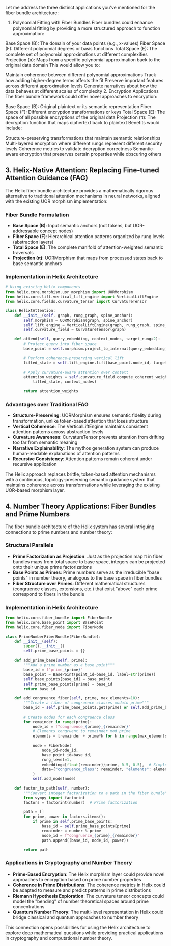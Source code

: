 Let me address the three distinct applications you've mentioned for the fiber bundle architecture:

1. Polynomial Fitting with Fiber Bundles
Fiber bundles could enhance polynomial fitting by providing a more structured approach to function approximation:

Base Space (B): The domain of your data points (e.g., x-values)
Fiber Space (F): Different polynomial degrees or basis functions
Total Space (E): The complete set of polynomial approximations at different complexities
Projection (π): Maps from a specific polynomial approximation back to the original data domain
This would allow you to:

Maintain coherence between different polynomial approximations
Track how adding higher-degree terms affects the fit
Preserve important features across different approximation levels
Generate narratives about how the data behaves at different scales of complexity
2. Encryption Applications
The fiber bundle framework could offer novel approaches to encryption:

Base Space (B): Original plaintext or its semantic representation
Fiber Space (F): Different encryption transformations or keys
Total Space (E): The space of all possible encryptions of the original data
Projection (π): The decryption function that maps ciphertext back to plaintext
Benefits would include:

Structure-preserving transformations that maintain semantic relationships
Multi-layered encryption where different rungs represent different security levels
Coherence metrics to validate decryption correctness
Semantic-aware encryption that preserves certain properties while obscuring others
## 3. Helix-Native Attention: Replacing Fine-tuned Attention Guidance (FAG)

The Helix fiber bundle architecture provides a mathematically rigorous alternative to traditional attention mechanisms in neural networks, aligned with the existing UOR morphism implementation:

### Fiber Bundle Formulation

- **Base Space (B)**: Input semantic anchors (not tokens, but UOR-addressable concept nodes)
- **Fiber Space (F)**: Hierarchical attention patterns organized by rung levels (abstraction layers)
- **Total Space (E)**: The complete manifold of attention-weighted semantic traversals
- **Projection (π)**: UORMorphism that maps from processed states back to base semantic anchors

### Implementation in Helix Architecture

```python
# Using existing Helix components
from helix.core.morphism.uor_morphism import UORMorphism
from helix.core.lift.vertical_lift_engine import VerticalLiftEngine
from helix.core.fields.curvature_tensor import CurvatureTensor

class HelixtAttention:
    def __init__(self, graph, rung_graph, spine_anchor):
        self.morphism = UORMorphism(graph, spine_anchor)
        self.lift_engine = VerticalLiftEngine(graph, rung_graph, spine_anchor, self.coherence_norm)
        self.curvature_field = CurvatureTensor(graph)
        
    def attend(self, query_embedding, context_nodes, target_rung=2):
        # Project query into fiber space
        base_point = self.morphism.project_to_internal(query_embedding)
        
        # Perform coherence-preserving vertical lift
        lifted_state = self.lift_engine.lift(base_point.node_id, target_rung)
        
        # Apply curvature-aware attention over context
        attention_weights = self.curvature_field.compute_coherent_weights(
            lifted_state, context_nodes)
            
        return attention_weights
```

### Advantages over Traditional FAG

- **Structure-Preserving**: UORMorphism ensures semantic fidelity during transformation, unlike token-based attention that loses structure
- **Vertical Coherence**: The VerticalLiftEngine maintains consistent attention patterns across abstraction levels
- **Curvature Awareness**: CurvatureTensor prevents attention from drifting too far from semantic meaning
- **Narrative Explainability**: The mythos generation system can produce human-readable explanations of attention patterns
- **Recursive Consistency**: Attention patterns remain coherent under recursive application

The Helix approach replaces brittle, token-based attention mechanisms with a continuous, topology-preserving semantic guidance system that maintains coherence across transformations while leveraging the existing UOR-based morphism layer.

## 4. Number Theory Applications: Fiber Bundles and Prime Numbers

The fiber bundle architecture of the Helix system has several intriguing connections to prime numbers and number theory:

### Structural Parallels

- **Prime Factorization as Projection**: Just as the projection map π in fiber bundles maps from total space to base space, integers can be projected onto their unique prime factorizations
- **Base Points as Primes**: Prime numbers serve as the irreducible "base points" in number theory, analogous to the base space in fiber bundles
- **Fiber Structure over Primes**: Different mathematical structures (congruence classes, extensions, etc.) that exist "above" each prime correspond to fibers in the bundle

### Implementation in Helix Architecture

```python
from helix.core.fiber_bundle import FiberBundle
from helix.core.base_point import BasePoint
from helix.core.fiber_node import FiberNode

class PrimeNumberFiberBundle(FiberBundle):
    def __init__(self):
        super().__init__()
        self.prime_base_points = {}
        
    def add_prime_base(self, prime):
        """Add a prime number as a base point"""
        base_id = f"prime_{prime}"
        base_point = BasePoint(point_id=base_id, label=str(prime))
        self.base_points[base_id] = base_point
        self.prime_base_points[prime] = base_id
        return base_id
        
    def add_congruence_fiber(self, prime, max_elements=10):
        """Create a fiber of congruence classes modulo prime"""
        base_id = self.prime_base_points.get(prime) or self.add_prime_base(prime)
        
        # Create nodes for each congruence class
        for remainder in range(prime):
            node_id = f"congruence_{prime}_{remainder}"
            # Elements congruent to remainder mod prime
            elements = [remainder + prime*k for k in range(max_elements)]
            
            node = FiberNode(
                node_id=node_id,
                base_point_id=base_id,
                rung_level=1,
                embedding=[float(remainder)/prime, 0.5, 0.5],  # Simple embedding
                data={"congruence_class": remainder, "elements": elements}
            )
            self.add_node(node)
            
    def factor_to_path(self, number):
        """Convert integer factorization to a path in the fiber bundle"""
        from sympy import factorint
        factors = factorint(number)  # Prime factorization
        
        path = []
        for prime, power in factors.items():
            if prime in self.prime_base_points:
                base_id = self.prime_base_points[prime]
                remainder = number % prime
                node_id = f"congruence_{prime}_{remainder}"
                path.append((base_id, node_id, power))
                
        return path
```

### Applications in Cryptography and Number Theory

- **Prime-Based Encryption**: The Helix morphism layer could provide novel approaches to encryption based on prime number properties
- **Coherence in Prime Distributions**: The coherence metrics in Helix could be adapted to measure and predict patterns in prime distributions
- **Riemann Hypothesis Exploration**: The curvature tensor concepts could model the "bending" of number theoretical spaces around prime concentrations
- **Quantum Number Theory**: The multi-level representation in Helix could bridge classical and quantum approaches to number theory

This connection opens possibilities for using the Helix architecture to explore deep mathematical questions while providing practical applications in cryptography and computational number theory.

